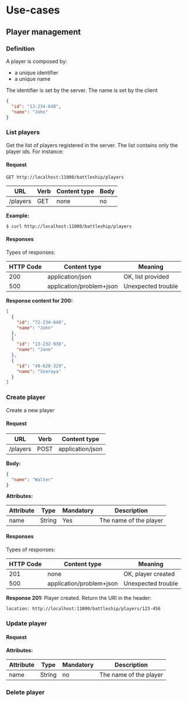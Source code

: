 # Use-cases

## Player management

### Definition

A player is composed by:

* a unique identifier
* a unique name

The identifier is set by the server.
The name is set by the client

```json
{
  "id": "13-234-648",
  "name": "John"
}
```

### List players

Get the list of players registered in the server.
The list contains only the player ids.
For instance:

#### Request
```http request
GET http://localhost:11000/battleship/players
```


| URL      | Verb  | Content type | Body |
|----------|-------|--------------|------|
| /players | GET   | none         | no   |

**Example:**



```shell
$ curl http://localhost:11000/battleship/players
```

#### Responses

Types of responses:

| HTTP Code | Content type             | Meaning            |
|-----------|--------------------------|--------------------|
| 200       | application/json         | OK, list provided  |
| 500       | application/problem+json | Unexpected trouble |

**Response content for 200:**

```json
[
  {
    "id": "72-234-648",
    "name": "John"
  },
  {
    "id": "13-232-936",
    "name": "Jane"
  },
  {
    "id": "49-628-329",
    "name": "Soaraya"
  }
]
```


### Create player

Create a new player



#### Request

| URL      | Verb | Content type     |
|----------|------|------------------|
| /players | POST | application/json |

**Body:**

```json
{
  "name": "Walter"
}
```

**Attributes:**

| Attribute | Type   | Mandatory | Description            |
|-----------|--------|-----------|------------------------|
| name      | String | Yes       | The name of the player |


#### Responses

Types of responses:

| HTTP Code | Content type             | Meaning            |
|-----------|--------------------------|--------------------|
| 201       | none                     | OK, player created |
| 500       | application/problem+json | Unexpected trouble |


**Response 201:** 
Player created.
Return the URI in the header:
```text
location: http://localhost:11000/battleship/players/123-456
```



### Update player

#### Request

**Attributes:**

| Attribute | Type   | Mandatory | Description            |
|-----------|--------|-----------|------------------------|
| name      | String | no        | The name of the player |




### Delete player





